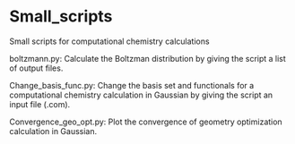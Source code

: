 # Small_scripts
Small scripts for computational chemistry calculations

boltzmann.py: Calculate the Boltzman distribution by giving the script a list of output files.  

Change_basis_func.py: Change the basis set and functionals for a computational chemistry calculation in Gaussian by giving the script an input file (.com).

Convergence_geo_opt.py: Plot the convergence of geometry optimization calculation in Gaussian.


